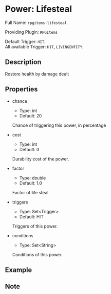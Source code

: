 # Power: Lifesteal

<!-- This file is generated ingame by `/rpgitem gen-wiki`. -->
<!-- Please only edit between "beginCustomXXXX" and "endCustomXXXX".  -->
<!-- If you want to edit description of this power or property, -->
<!-- please edit corresponding section in "resources/lang/en_US.yml" -->

Full Name: `rpgitems:lifesteal`

Providing Plugin: `RPGItems`

Default Trigger: `HIT`.  
All available Trigger: `HIT`, `LIVINGENTITY`.

<!-- beginCustomHeader -->
<!-- endCustomHeader -->

## Description

Restore health by damage dealt
<!-- beginCustomDescription -->
<!-- endCustomDescription -->

## Properties

* chance

  * Type: int
  * Default: 20

  Chance of triggering this power, in percentage

* cost

  * Type: int
  * Default: 0

  Durability cost of the power.

* factor

  * Type: double
  * Default: 1.0

  Factor of life steal

* triggers

  * Type: Set&lt;Trigger&gt;
  * Default: HIT

  Triggers of this power.

* conditions

  * Type: Set&lt;String&gt;

  Conditions of this power.

<!-- beginCustomProperties -->
<!-- endCustomProperties -->

## Example

<!-- beginCustomExample -->
<!-- endCustomExample -->

## Note

<!-- beginCustomNote -->
<!-- endCustomNote -->